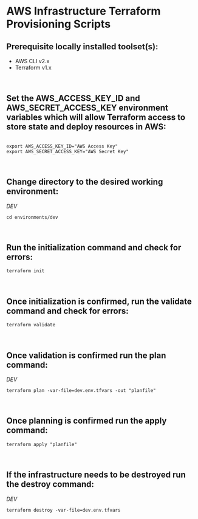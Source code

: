 # AWS Infrastructure Terraform Provisioning Scripts

## Prerequisite locally installed toolset(s):
<ul>
  <li>AWS CLI v2.x</li>
  <li>Terraform v1.x</li>
</ul>
<br>

## Set the AWS_ACCESS_KEY_ID and AWS_SECRET_ACCESS_KEY environment variables which will allow Terraform access to store state and deploy resources in AWS:

```

export AWS_ACCESS_KEY_ID="AWS Access Key"
export AWS_SECRET_ACCESS_KEY="AWS Secret Key" 

```
<br>

## Change directory to the desired working environment:
*DEV*
```
cd environments/dev
```
<br>

## Run the initialization command and check for errors:
```
terraform init 
```
<br>

## Once initialization is confirmed, run the validate command and check for errors:
```
terraform validate
```
<br>

## Once validation is confirmed run the plan command:
*DEV*
```
terraform plan -var-file=dev.env.tfvars -out "planfile"
```
<br>

## Once planning is confirmed run the apply command:
```
terraform apply "planfile"
```
<br>

## If the infrastructure needs to be destroyed run the destroy command:
*DEV*
```
terraform destroy -var-file=dev.env.tfvars
```
<br>
